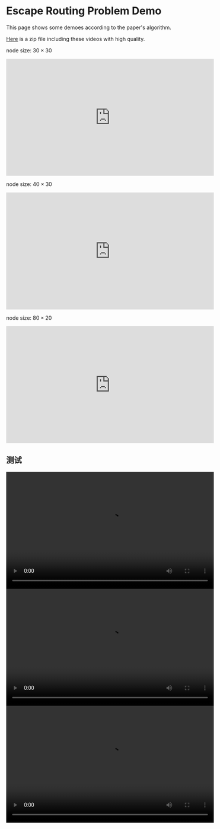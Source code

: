 # Escape Routing Problem Demo

This page shows some demoes according to the paper's algorithm.

<a href="/video/demo.zip">Here</a> is a zip file including these videos with high quality.

node size: $30\times 30$

<iframe width="560" height="315" src="https://www.youtube.com/embed/FH_IYaakolQ" frameborder="0" allowfullscreen></iframe>

node size: $40\times 30$ 

<iframe width="560" height="315" src="https://www.youtube.com/embed/59A6R-OD8AY" frameborder="0" allowfullscreen></iframe>

node size: $80\times 20$ 

<iframe width="560" height="315" src="https://www.youtube.com/embed/QMYImtpW0z4" frameborder="0" allowfullscreen></iframe>

## 测试

<video width="560" height="315" src="/video/30x30.avi" controls="controls">
您的浏览器不支持 video 标签。
</video>

<video width="560" height="315" src="/video/40x30.avi" controls="controls">
您的浏览器不支持 video 标签。
</video>

<video width="560" height="315" src="/video/80x20.avi" controls="controls">
您的浏览器不支持 video 标签。
</video>
